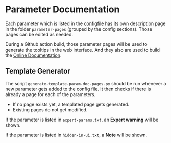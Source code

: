 # Parameter Documentation
Each parameter which is listed in the [configfile](https://github.com/jomjol/AI-on-the-edge-device/blob/rolling/sd-card/config/config.ini) has its own description page in the folder `parameter-pages` (grouped by the config sections).
Those pages can be edited as needed.

During a Github action build, those parameter pages will be used to generate the tooltips in the web interface. And they also are used to build the [Online Documentation](https://jomjol.github.io/AI-on-the-edge-device-docs/Parameters).

## Template Generator
The script `generate-template-param-doc-pages.py` should be run whenever a new parameter gets added to the config file.
It then checks if there is already a page for each of the parameters.
 - If no page exists yet, a templated page gets generated.
 - Existing pages do not get modified.

If the parameter is listed in `expert-params.txt`, an **Expert warning** will be shown.

If the parameter is listed in `hidden-in-ui.txt`, a **Note**  will be shown.